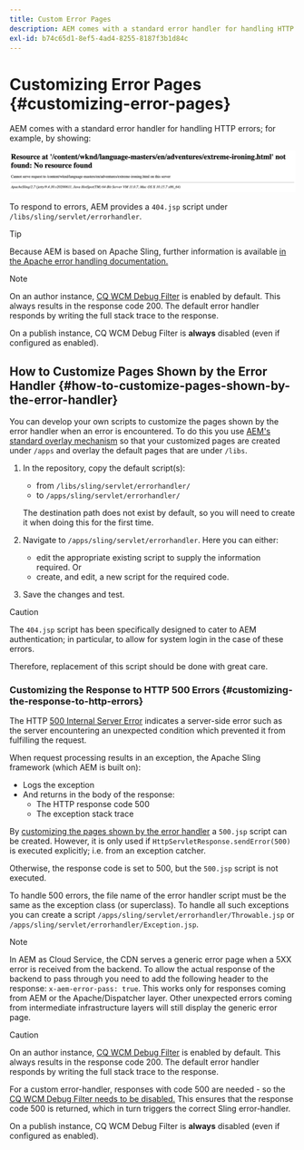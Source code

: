 ```yaml
---
title: Custom Error Pages
description: AEM comes with a standard error handler for handling HTTP errors, which can be customized.
exl-id: b74c65d1-8ef5-4ad4-8255-8187f3b1d84c
---
```

# Customizing Error Pages {#customizing-error-pages}

AEM comes with a standard error handler for handling HTTP errors; for example, by showing:

![Standard error message](assets/error-message-standard.png)

To respond to errors, AEM provides a `404.jsp` script under `/libs/sling/servlet/errorhandler`.

>[!TIP]
>
>Because AEM is based on Apache Sling, further information is available [in the Apache error handling documentation.](https://sling.apache.org/documentation/the-sling-engine/errorhandling.html)

>[!NOTE]
>
>On an author instance, [CQ WCM Debug Filter](/help/implementing/deploying/configuring-osgi.md) is enabled by default. This always results in the response code 200. The default error handler responds by writing the full stack trace to the response.
>
>On a publish instance, CQ WCM Debug Filter is **always** disabled (even if configured as enabled).

## How to Customize Pages Shown by the Error Handler {#how-to-customize-pages-shown-by-the-error-handler}

You can develop your own scripts to customize the pages shown by the error handler when an error is encountered. To do this you use [AEM's standard overlay mechanism](/help/implementing/developing/introduction/overlays.md) so that your customized pages are created under `/apps` and overlay the default pages that are under `/libs`.

1. In the repository, copy the default script(s):

    * from `/libs/sling/servlet/errorhandler/`
    * to `/apps/sling/servlet/errorhandler/`

   The destination path does not exist by default, so you will need to create it when doing this for the first time.

1. Navigate to `/apps/sling/servlet/errorhandler`. Here you can either:

    * edit the appropriate existing script to supply the information required. Or
    * create, and edit, a new script for the required code.

1. Save the changes and test.

>[!CAUTION]
>
>The `404.jsp` script has been specifically designed to cater to AEM authentication; in particular, to allow for system login in the case of these errors.
>
>Therefore, replacement of this script should be done with great care.

### Customizing the Response to HTTP 500 Errors {#customizing-the-response-to-http-errors}

The HTTP [500 Internal Server Error](https://www.w3.org/Protocols/rfc2616/rfc2616-sec10.html) indicates a server-side error such as the server encountering an unexpected condition which prevented it from fulfilling the request.

When request processing results in an exception, the Apache Sling framework (which AEM is built on):

* Logs the exception
* And returns in the body of the response:
  * The HTTP response code 500
  * The exception stack trace

By [customizing the pages shown by the error handler](#how-to-customize-pages-shown-by-the-error-handler) a `500.jsp` script can be created. However, it is only used if `HttpServletResponse.sendError(500)` is executed explicitly; i.e. from an exception catcher.

Otherwise, the response code is set to 500, but the `500.jsp` script is not executed.

To handle 500 errors, the file name of the error handler script must be the same as the exception class (or superclass). To handle all such exceptions you can create a script `/apps/sling/servlet/errorhandler/Throwable.jsp` or `/apps/sling/servlet/errorhandler/Exception.jsp`.

>[!NOTE]
>
>In AEM as Cloud Service, the CDN serves a generic error page when a 5XX error is received from the backend. To allow the actual response of the backend to pass through you need to add the following header to the response: `x-aem-error-pass: true`.
>This works only for responses coming from AEM or the Apache/Dispatcher layer. Other unexpected errors coming from intermediate infrastructure layers will still display the generic error page.

>[!CAUTION]
>
>On an author instance, [CQ WCM Debug Filter](/help/implementing/deploying/configuring-osgi.md) is enabled by default. This always results in the response code 200. The default error handler responds by writing the full stack trace to the response.
>
>For a custom error-handler, responses with code 500 are needed - so the [CQ WCM Debug Filter needs to be disabled.](/help/implementing/deploying/configuring-osgi.md) This ensures that the response code 500 is returned, which in turn triggers the correct Sling error-handler.
>
>On a publish instance, CQ WCM Debug Filter is **always** disabled (even if configured as enabled).

